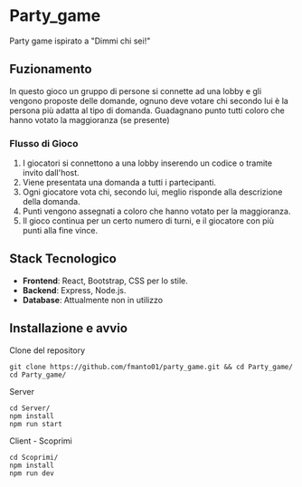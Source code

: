 # Party_game
Party game ispirato a "Dimmi chi sei!"

## Fuzionamento
In questo gioco un gruppo di persone si connette ad una lobby e gli vengono proposte delle domande, ognuno deve votare chi secondo lui è la persona più adatta al tipo di domanda. Guadagnano punto tutti coloro che hanno votato la maggioranza (se presente)

### Flusso di Gioco
1. I giocatori si connettono a una lobby inserendo un codice o tramite invito dall'host.
2. Viene presentata una domanda a tutti i partecipanti.
3. Ogni giocatore vota chi, secondo lui, meglio risponde alla descrizione della domanda.
4. Punti vengono assegnati a coloro che hanno votato per la maggioranza.
5. Il gioco continua per un certo numero di turni, e il giocatore con più punti alla fine vince.

## Stack Tecnologico
- **Frontend**: React, Bootstrap, CSS per lo stile.
- **Backend**: Express, Node.js.
- **Database**: Attualmente non in utilizzo


## Installazione e avvio

Clone del repository
```
git clone https://github.com/fmanto01/party_game.git && cd Party_game/
cd Party_game/

```
Server
```
cd Server/
npm install
npm run start
```

Client - Scoprimi
```
cd Scoprimi/
npm install
npm run dev

```
